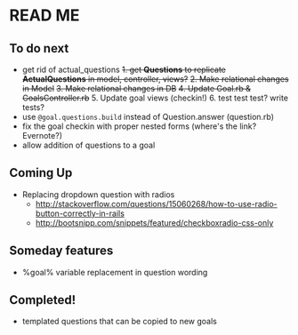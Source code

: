 # READ ME

## To do next

- get rid of actual_questions
  ~~1. get **Questions** to replicate **ActualQuestions** in ~~model~~, ~~controller~~, ~~views?~~~~
  ~~2. Make relational changes in Model~~
  ~~3. Make relational changes in DB~~
  ~~4. Update Goal.rb & GoalsController.rb~~
  5. Update goal views (checkin!)
  6. test test test? write tests?
- use `@goal.questions.build` instead of Question.answer (question.rb)
- fix the goal checkin with proper nested forms (where's the link? Evernote?)
- allow addition of questions to a goal

## Coming Up

- Replacing dropdown question with radios
  - http://stackoverflow.com/questions/15060268/how-to-use-radio-button-correctly-in-rails
  - http://bootsnipp.com/snippets/featured/checkboxradio-css-only


## Someday features

- %goal% variable replacement in question wording

## Completed!

- templated questions that can be copied to new goals
